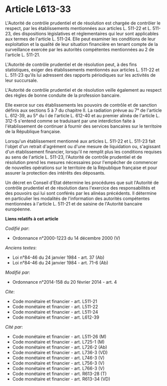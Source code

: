 # Article L613-33

L'Autorité de contrôle prudentiel et de résolution est chargée de contrôler le respect, par les établissements mentionnées
aux articles L. 511-22 et L. 511-23, des dispositions législatives et réglementaires qui leur sont applicables aux termes de
l'article L. 511-24. Elle peut examiner les conditions de leur exploitation et la qualité de leur situation financière en
tenant compte de la surveillance exercée par les autorités compétentes mentionnées au 2 de l'article L. 511-21. 

L'Autorité de contrôle prudentiel et de résolution peut, à des fins statistiques, exiger des établissements mentionnés aux
articles L. 511-22 et L. 511-23 qu'ils lui adressent des rapports périodiques sur les activités de leur succursale.

L'Autorité de contrôle prudentiel et de résolution veille également au respect des règles de bonne conduite de la profession
bancaire. 

Elle exerce sur ces établissements les pouvoirs de contrôle et de sanction définis aux sections 5 à 7 du chapitre II. La
radiation prévue au 7° de l'article L. 612-39, au 5° du I de l'article L. 612-40  et au premier alinéa de l'article L. 312-5
s'entend comme se traduisant par une interdiction faite à l'établissement de continuer à fournir des services bancaires sur
le territoire de la République française. 

Lorsqu'un établissement mentionné aux articles L. 511-22 et L. 511-23 fait l'objet d'un retrait d'agrément ou d'une mesure de
liquidation ou, s'agissant d'un établissement financier, lorsqu'il ne remplit plus les conditions requises au sens de
l'article L. 511-23, l'Autorité de contrôle prudentiel et de résolution prend les mesures nécessaires pour l'empêcher de
commencer de nouvelles opérations sur le territoire de la République française et pour assurer la protection des intérêts des
déposants. 

Un décret en Conseil d'Etat détermine les procédures que suit l'Autorité de contrôle prudentiel et de résolution dans
l'exercice des responsabilités et des pouvoirs qui lui sont conférés par les alinéas précédents. Il détermine en particulier
les modalités de l'information des autorités compétentes mentionnées à l'article L. 511-21 et de saisine de l'Autorité
bancaire européenne.

**Liens relatifs à cet article**

_Codifié par_:

  - Ordonnance n°2000-1223 du 14 décembre 2000 (V)

_Anciens textes_:

  - Loi n°84-46 du 24 janvier 1984 - art. 37 (Ab)
  - Loi n°84-46 du 24 janvier 1984 - art. 71-6 (Ab)

_Modifié par_:

  - Ordonnance n°2014-158 du 20 février 2014 - art. 4

_Cite_:

  - Code monétaire et financier - art. L511-21
  - Code monétaire et financier - art. L511-22
  - Code monétaire et financier - art. L511-24
  - Code monétaire et financier - art. L612-39

_Cité par_:

  - Code monétaire et financier - art. L511-26 (M)
  - Code monétaire et financier - art. L725-1 (M)
  - Code monétaire et financier - art. L726-2 (Ab)
  - Code monétaire et financier - art. L736-3 (VD)
  - Code monétaire et financier - art. L746-3 (V)
  - Code monétaire et financier - art. L756-3 (V)
  - Code monétaire et financier - art. L766-3 (V)
  - Code monétaire et financier - art. R613-28 (T)
  - Code monétaire et financier - art. R613-34 (VD)
